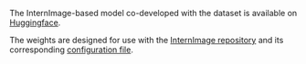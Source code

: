 The InternImage-based model co-developed with the dataset is available on [Huggingface](https://huggingface.co/InfoDet/InternImage_L_DINO).

The weights are designed for use with the [InternImage repository](https://github.com/OpenGVLab/InternImage/tree/master/detection) and its corresponding [configuration file](https://github.com/OpenGVLab/InternImage/blob/master/detection/configs/coco/dino_4scale_internimage_l_1x_coco_0.1x_backbone_lr.py).